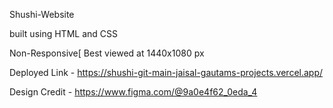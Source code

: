 Shushi-Website

built using HTML and CSS 

Non-Responsive[ Best viewed at 1440x1080 px

Deployed Link - https://shushi-git-main-jaisal-gautams-projects.vercel.app/

Design Credit - https://www.figma.com/@9a0e4f62_0eda_4
